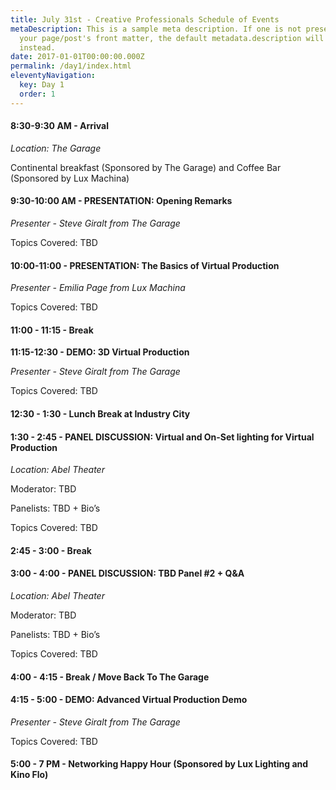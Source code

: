 ```yaml
---
title: July 31st - Creative Professionals Schedule of Events
metaDescription: This is a sample meta description. If one is not present in
  your page/post's front matter, the default metadata.description will be used
  instead.
date: 2017-01-01T00:00:00.000Z
permalink: /day1/index.html
eleventyNavigation:
  key: Day 1
  order: 1
---
```

#### **8:30-9:30 AM - Arrival** 

*Location: The Garage*

Continental breakfast (Sponsored by The Garage) and Coffee Bar (Sponsored by Lux Machina)

#### **9:30-10:00 AM - PRESENTATION: Opening Remarks** 

*Presenter - Steve Giralt from The Garage*

Topics Covered: TBD  

#### **10:00-11:00 - PRESENTATION: The Basics of Virtual Production** 

*Presenter - Emilia Page from Lux Machina*

Topics Covered: TBD  

#### **11:00 - 11:15 - Break**  

**11:15-12:30 - DEMO: 3D Virtual Production** 

*Presenter - Steve Giralt from The Garage*

Topics Covered: TBD  

#### **12:30 - 1:30 - Lunch Break at Industry City** 

#### **1:30 - 2:45 - PANEL DISCUSSION: Virtual and On-Set lighting for Virtual Production**

*Location: Abel Theater*

Moderator: TBD

Panelists: TBD + Bio’s

Topics Covered: TBD  

#### **2:45 - 3:00  - Break**  

#### **3:00 - 4:00  -  PANEL DISCUSSION: TBD Panel #2 + Q&A**

*Location: Abel Theater*

Moderator: TBD

Panelists: TBD + Bio’s

Topics Covered: TBD  

#### **4:00 - 4:15 - Break / Move Back To The Garage**  

#### **4:15 - 5:00 - DEMO: Advanced Virtual Production Demo**

*Presenter - Steve Giralt from The Garage*

Topics Covered: TBD  

#### **5:00 - 7 PM - Networking Happy Hour (Sponsored by Lux Lighting and Kino Flo)**
